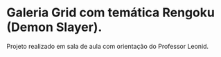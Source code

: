 # Galeria Grid com temática Rengoku (Demon Slayer).
<p>Projeto realizado em sala de aula com orientação do Professor Leonid.
